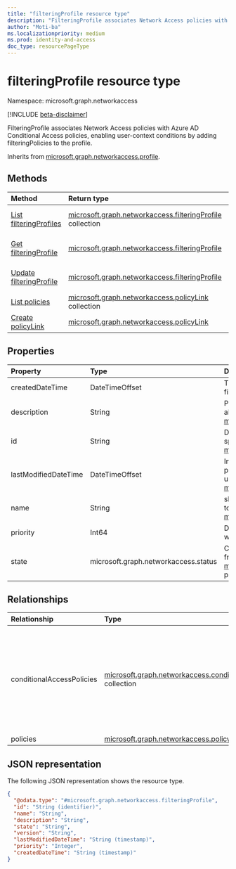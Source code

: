 ```yaml
---
title: "filteringProfile resource type"
description: "FilteringProfile associates Network Access policies with Azure AD Conditional Access policies, enabling user-context conditions by adding filteringPolicies to the profile."
author: "Moti-ba"
ms.localizationpriority: medium
ms.prod: identity-and-access
doc_type: resourcePageType
---
```


# filteringProfile resource type

Namespace: microsoft.graph.networkaccess

[!INCLUDE [beta-disclaimer](../../includes/beta-disclaimer.md)]

FilteringProfile associates Network Access policies with Azure AD Conditional Access policies, enabling user-context conditions by adding filteringPolicies to the profile.

Inherits from [microsoft.graph.networkaccess.profile](../resources/networkaccess-profile.md).

## Methods
|Method|Return type|Description|
|:---|:---|:---|
|[List filteringProfiles](../api/networkaccess-networkaccessroot-list-filteringprofiles.md)|[microsoft.graph.networkaccess.filteringProfile](../resources/networkaccess-filteringprofile.md) collection|Get a list of the [microsoft.graph.networkaccess.filteringProfile](../resources/networkaccess-filteringprofile.md) objects and their properties.|
|[Get filteringProfile](../api/networkaccess-filteringprofile-get.md)|[microsoft.graph.networkaccess.filteringProfile](../resources/networkaccess-filteringprofile.md)|Read the properties and relationships of a [microsoft.graph.networkaccess.filteringProfile](../resources/networkaccess-filteringprofile.md) object.|
|[Update filteringProfile](../api/networkaccess-filteringprofile-update.md)|[microsoft.graph.networkaccess.filteringProfile](../resources/networkaccess-filteringprofile.md)|Update the properties of a [microsoft.graph.networkaccess.filteringProfile](../resources/networkaccess-filteringprofile.md) object.|
|[List policies](../api/networkaccess-filteringprofile-list-policies.md)|[microsoft.graph.networkaccess.policyLink](../resources/networkaccess-policylink.md) collection|Get the policyLink resources from the policies navigation property.|
|[Create policyLink](../api/networkaccess-filteringprofile-post-policies.md)|[microsoft.graph.networkaccess.policyLink](../resources/networkaccess-policylink.md)|Create a new policyLink object.|

## Properties
|Property|Type|Description|
|:---|:---|:---|
|createdDateTime|DateTimeOffset|Timestamp that indicates when the filteringProfile was originally created.|
|description|String|Providing essential information or context about Inherited from [microsoft.graph.networkaccess.profile](../resources/networkaccess-profile.md).|
|id|String|Distinct identifier that is assigned to a specific profile. Inherited from [microsoft.graph.entity](../resources/entity.md).|
|lastModifiedDateTime|DateTimeOffset|Indicating the date and time when a particular profile was last modified or updated. Inherited from [microsoft.graph.networkaccess.profile](../resources/networkaccess-profile.md).|
|name|String| short, symbolic label or identifier assigned to a specific profile. Inherited from [microsoft.graph.networkaccess.profile](../resources/networkaccess-profile.md).|
|priority|Int64|Determine its relative importance or order within a list.|
|state|microsoft.graph.networkaccess.status|Current condition of a profile. Inherited from [microsoft.graph.networkaccess.profile](../resources/networkaccess-profile.md).The possible values are: `enabled`, `disabled`.|

## Relationships
|Relationship|Type|Description|
|:---|:---|:---|
|conditionalAccessPolicies|[microsoft.graph.networkaccess.conditionalAccessPolicy](../resources/networkaccess-conditionalaccesspolicy.md) collection|Represents a set of associated policies defined to regulate access to resources or systems based on specific conditions.|
|policies|[microsoft.graph.networkaccess.policyLink](../resources/networkaccess-policylink.md) collection|collection|The collection of policies that are linked to this filtering profile. Inherited from [microsoft.graph.networkaccess.profile](../resources/networkaccess-profile.md)|

## JSON representation
The following JSON representation shows the resource type.
<!-- {
  "blockType": "resource",
  "keyProperty": "id",
  "@odata.type": "microsoft.graph.networkaccess.filteringProfile",
  "baseType": "microsoft.graph.networkaccess.profile",
  "openType": false
}
-->
``` json
{
  "@odata.type": "#microsoft.graph.networkaccess.filteringProfile",
  "id": "String (identifier)",
  "name": "String",
  "description": "String",
  "state": "String",
  "version": "String",
  "lastModifiedDateTime": "String (timestamp)",
  "priority": "Integer",
  "createdDateTime": "String (timestamp)"
}
```

